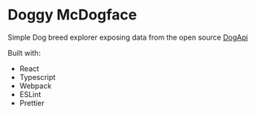 # Doggy McDogface

Simple Dog breed explorer exposing data from the open source [DogApi](https://dog.ceo/dog-api/)

Built with:
- React
- Typescript
- Webpack
- ESLint
- Prettier